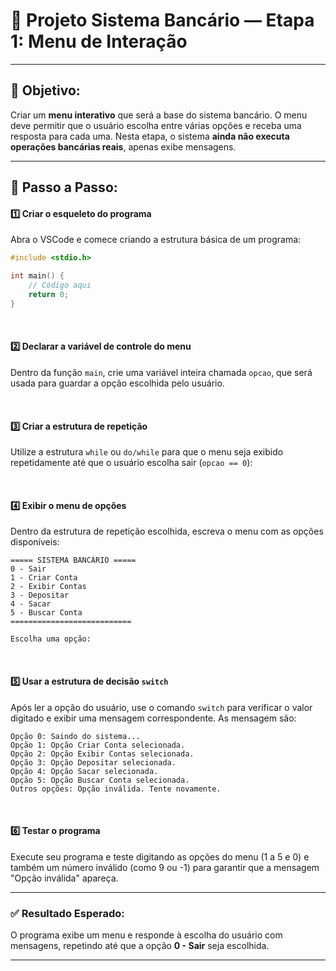 # 🏦 Projeto Sistema Bancário — Etapa 1: Menu de Interação

---

## 🎯 Objetivo:
Criar um **menu interativo** que será a base do sistema bancário. O menu deve permitir que o usuário escolha entre várias opções e receba uma resposta para cada uma. Nesta etapa, o sistema **ainda não executa operações bancárias reais**, apenas exibe mensagens.

---

## 📝 Passo a Passo:

#### 1️⃣ Criar o esqueleto do programa
Abra o VSCode e comece criando a estrutura básica de um programa:

```c
#include <stdio.h>

int main() {
    // Código aqui
    return 0;
}
```

<br>

#### 2️⃣ Declarar a variável de controle do menu
Dentro da função `main`, crie uma variável inteira chamada `opcao`, que será usada para guardar a opção escolhida pelo usuário.

<br>

#### 3️⃣ Criar a estrutura de repetição
Utilize a estrutura `while` ou `do/while` para que o menu seja exibido repetidamente até que o usuário escolha sair (`opcao == 0`):

<br>

#### 4️⃣ Exibir o menu de opções
Dentro da estrutura de repetição escolhida, escreva o menu com as opções disponíveis:

```
===== SISTEMA BANCÁRIO =====
0 - Sair
1 - Criar Conta
2 - Exibir Contas
3 - Depositar
4 - Sacar
5 - Buscar Conta
===========================

Escolha uma opção: 
```

<br>

#### 5️⃣ Usar a estrutura de decisão `switch`
Após ler a opção do usuário, use o comando `switch` para verificar o valor digitado e exibir uma mensagem correspondente. As mensagem são:

```
Opção 0: Saindo do sistema...
Opção 1: Opção Criar Conta selecionada.
Opção 2: Opção Exibir Contas selecionada.
Opção 3: Opção Depositar selecionada.
Opção 4: Opção Sacar selecionada.
Opção 5: Opção Buscar Conta selecionada.
Outros opções: Opção inválida. Tente novamente.
```

<br>

#### 6️⃣ Testar o programa
Execute seu programa e teste digitando as opções do menu (1 a 5 e 0) e também um número inválido (como 9 ou -1) para garantir que a mensagem "Opção inválida" apareça.

---

### ✅ Resultado Esperado:
O programa exibe um menu e responde à escolha do usuário com mensagens, repetindo até que a opção **0 - Sair** seja escolhida.

---
